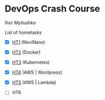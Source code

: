 # DevOps Crash Course
Ihor Mytlushko

List of hometasks 
- [x] <a href="https://github.com/cur1osityay/devops-ssit-ht1/tree/main/HT1%20-%20NoviNano">HT1</a> (NoviNano)
- [x] <a href="https://github.com/cur1osityay/devops-ssit-ht1/tree/main/HT2%20-%20DOCKER">HT2</a> (Docker)
- [x] <a href="https://github.com/cur1osityay/devops-ssit-ht1/tree/main/HT3%20-%20Kubernetes">HT3</a> (Kubernetes)
- [x] <a href="https://github.com/cur1osityay/devops-ssit-ht1/tree/main/HT4%20-%20AWS">HT4</a> (AWS | Wordpress)
- [x] <a href="https://github.com/cur1osityay/devops-ssit-cc/tree/main/HT5%20-%20AWS%20%7C%20Lambda">HT5</a> (AWS | Lambda) 
- [ ] HT6


